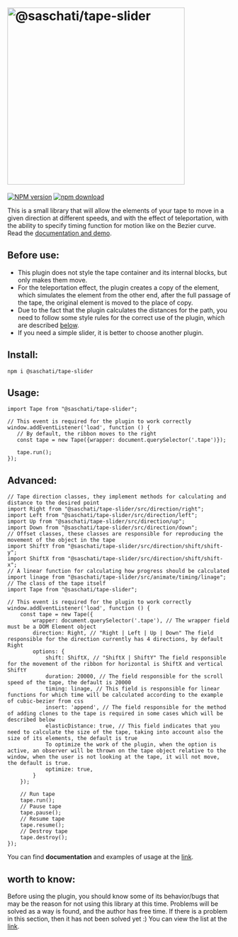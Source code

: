 <h1><img src="https://saschati.github.io/tape-slider-docs/img/logo.png" alt="@saschati/tape-slider" width="400"></h1>

[![NPM version][npm-image]][npm-url] [![npm download][download-image]][download-url] 

[npm-image]: https://img.shields.io/npm/v/@saschati/tape-slider.svg?style=flat-square
[npm-url]: https://www.npmjs.com/package/@saschati/tape-slider
[download-image]: https://img.shields.io/npm/dm/@saschati/tape-slider.svg?style=flat-square
[download-url]: https://www.npmjs.com/package/@saschati/tape-slider

This is a small library that will allow the elements of your tape to move in a given direction at different speeds,
and with the effect of teleportation, with the ability to specify timing function for motion like on the Bezier curve.
Read the [documentation and demo](https://saschati.github.io/tape-slider-docs/index.html).

## Before use:
 - This plugin does not style the tape container and its internal blocks, but only makes them move.
 - For the teleportation effect, the plugin creates a copy of the element, which simulates the element from the other end, after the full passage of the tape, the original element is moved to the place of copy.
 - Due to the fact that the plugin calculates the distances for the path, you need to follow some style rules for the correct use of the plugin, which are described [below](https://saschati.github.io/tape-slider-docs/#styling-tips).
 - If you need a simple slider, it is better to choose another plugin.

## Install:
```
npm i @saschati/tape-slider
```

## Usage:
```
import Tape from "@saschati/tape-slider";

// This event is required for the plugin to work correctly
window.addEventListener('load', function () {
   // By default, the ribbon moves to the right
   const tape = new Tape({wrapper: document.querySelector('.tape')});

   tape.run();
});
```

## Advanced:
```
// Tape direction classes, they implement methods for calculating and distance to the desired point
import Right from "@saschati/tape-slider/src/direction/right";
import Left from "@saschati/tape-slider/src/direction/left";
import Up from "@saschati/tape-slider/src/direction/up";
import Down from "@saschati/tape-slider/src/direction/down";
// Offset classes, these classes are responsible for reproducing the movement of the object in the tape
import ShiftY from "@saschati/tape-slider/src/direction/shift/shift-y";
import ShiftX from "@saschati/tape-slider/src/direction/shift/shift-x";
// A linear function for calculating how progress should be calculated
import linage from "@saschati/tape-slider/src/animate/timing/linage";
// The class of the tape itself
import Tape from "@saschati/tape-slider";

// This event is required for the plugin to work correctly
window.addEventListener('load', function () {
    const tape = new Tape({
        wrapper: document.querySelector('.tape'), // The wrapper field must be a DOM Element object
        direction: Right, // "Right | Left | Up | Down" The field responsible for the direction currently has 4 directions, by default Right
        options: {
            shift: ShiftX, // "ShiftX | ShiftY" The field responsible for the movement of the ribbon for horizontal is ShiftX and vertical ShiftY
            duration: 20000, // The field responsible for the scroll speed of the tape, the default is 20000
            timing: linage, // This field is responsible for linear functions for which time will be calculated according to the example of cubic-bezier from css
            insert: 'append', // The field responsible for the method of adding clones to the tape is required in some cases which will be described below
            elasticDistance: true, // This field indicates that you need to calculate the size of the tape, taking into account also the size of its elements, the default is true
            To optimize the work of the plugin, when the option is active, an observer will be thrown on the tape object relative to the window, when the user is not looking at the tape, it will not move, the default is true.
            optimize: true,
        }
    });

    // Run tape
    tape.run();
    // Pause tape
    tape.pause();
    // Resume tape
    tape.resume();
    // Destroy tape
    tape.destroy();
});
```

You can find **documentation** and examples of usage at the [link](https://saschati.github.io/tape-slider-docs/index.html).

## worth to know:
Before using the plugin, you should know some of its behavior/bugs that may be the reason for not using this library at this time.
Problems will be solved as a way is found, and the author has free time.
If there is a problem in this section, then it has not been solved yet :)
You can view the list at the [link](https://saschati.github.io/tape-slider-docs/peculiarity.html).
